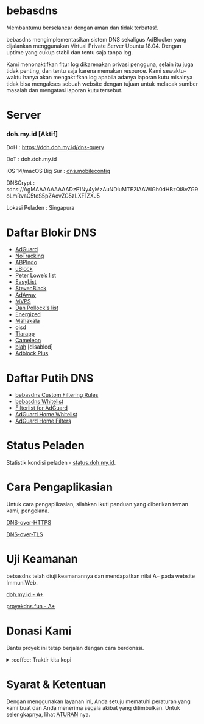 # bebasdns
Membantumu berselancar dengan aman dan tidak terbatas!.

bebasdns mengimplementasikan sistem DNS sekaligus AdBlocker yang dijalankan menggunakan Virtual Private Server Ubuntu 18.04. Dengan uptime yang cukup stabil dan tentu saja tanpa log. 

Kami menonaktifkan fitur log dikarenakan privasi pengguna, selain itu juga tidak penting, dan tentu saja karena memakan resource. Kami sewaktu-waktu hanya akan mengaktifkan log apabila adanya laporan kutu misalnya tidak bisa mengakses sebuah website dengan tujuan untuk melacak sumber masalah dan mengatasi laporan kutu tersebut.

# Server

### doh.my.id [Aktif]

DoH : https://doh.doh.my.id/dns-query

DoT : doh.doh.my.id

iOS 14/macOS Big Sur : [dns.mobileconfig](https://raw.githubusercontent.com/bebasid/bebasdns/main/dns.mobileconfig)

DNSCrypt : sdns://AgMAAAAAAAAADzE1Ny4yMzAuNDIuMTE2IAAWIGh0dHBzOi8vZG9oLmRvaC5teS5pZAovZG5zLXF1ZXJ5

Lokasi Peladen : Singapura

# Daftar Blokir DNS
- [AdGuard](https://adguardteam.github.io/AdGuardSDNSFilter/Filters/filter.txt)
- [NoTracking](https://raw.githubusercontent.com/notracking/hosts-blocklists/master/adblock/adblock.txt)
- [ABPIndo](https://raw.githubusercontent.com/ABPindo/indonesianadblockrules/master/subscriptions/abpindo.txt)
- [uBlock](https://raw.githubusercontent.com/uBlockOrigin/uAssets/master/filters/filters.txt)
- [Peter Lowe’s list](http://pgl.yoyo.org/adservers/serverlist.php?hostformat=hosts&showintro=0&mimetype=plaintext)
- [EasyList](https://easylist.to/easylist/easylist.txt)
- [StevenBlack](https://raw.githubusercontent.com/StevenBlack/hosts/master/hosts)
- [AdAway](https://adaway.org/hosts.txt)
- [MVPS](https://winhelp2002.mvps.org/hosts.txt)
- [Dan Pollock's list](https://someonewhocares.org/hosts/hosts)
- [Energized](https://block.energized.pro/ultimate/formats/hosts)
- [Mahakala](http://adblock.mahakala.is/)
- [oisd](https://abp.oisd.nl/)
- [Tiarapp](https://raw.githubusercontent.com/pengelana/blocklist/master/domain.txt)
- [Cameleon](http://sysctl.org/cameleon/hosts)
- [blah](https://oooo.b-cdn.net/blahdns/lite_adblocker.txt) [disabled]
- [Adblock Plus](https://easylist-downloads.adblockplus.org/abp-filters-anti-cv.txt)

# Daftar Putih DNS
- [bebasdns Custom Filtering Rules](https://raw.githubusercontent.com/bebasid/bebasdns/main/custom-filtering-rules)
- [bebasdns Whitelist](https://raw.githubusercontent.com/bebasid/bebasdns/main/whitelist.txt)
- [Filterlist for AdGuard](https://raw.githubusercontent.com/hl2guide/Filterlist-for-AdGuard/master/filter_whitelist.txt)
- [AdGuard Home Whitelist](https://raw.githubusercontent.com/hg1978/AdGuard-Home-Whitelist/master/whitelist.txt)
- [AdGuard Home Filters](https://raw.githubusercontent.com/mmotti/adguard-home-filters/master/whitelist.txt)

# Status Peladen

Statistik kondisi peladen - [status.doh.my.id](https://status.doh.my.id/).

# Cara Pengaplikasian

Untuk cara pengaplikasian, silahkan ikuti panduan yang diberikan teman kami, pengelana.

[DNS-over-HTTPS](https://github.com/pengelana/blocklist/wiki/DNS-over-HTTPS-(DoH))

[DNS-over-TLS](https://github.com/pengelana/blocklist/wiki/DNS-over-TLS-(DoT))

# Uji Keamanan

bebasdns telah diuji keamanannya dan mendapatkan nilai A+ pada website ImmuniWeb.

[doh.my.id - A+](https://www.immuniweb.com/ssl/?id=Me1q7XZy)

[proyekdns.fun - A+](https://www.immuniweb.com/ssl/?id=T12fJh5r)

# Donasi Kami

Bantu proyek ini tetap berjalan dengan cara berdonasi.

<div>
<details>
 <summary>:coffee: Traktir kita kopi</summary>

</br>

<a href="https://trakteer.id/bebasidbykini"><img src="https://img.shields.io/static/v1?label=Trakteer&message=bebasidbykini&color=C02433"></a>

<a href="https://saweria.co/bebasidbykini"><img src="https://img.shields.io/static/v1?label=Saweria&message=bebasidbykini&color=FAAE2B"></a>
 
</details>
</div>

# Syarat & Ketentuan

Dengan menggunakan layanan ini, Anda setuju mematuhi peraturan yang kami buat dan Anda menerima segala akibat yang ditimbulkan. Untuk selengkapnya, lihat [ATURAN](https://github.com/bebasid/bebasid/blob/master/dev/readme/RULES.md) nya.
